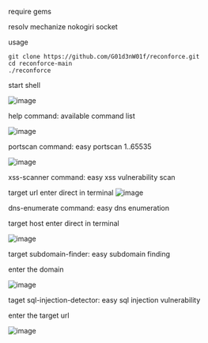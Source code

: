 require gems

resolv
mechanize
nokogiri
socket

usage

```
git clone https://github.com/G01d3nW01f/reconforce.git
cd reconforce-main
./reconforce
```

start shell

![image](https://github.com/G01d3nW01f/reconforce/assets/75846902/5e5ebcc3-3446-4355-bb32-0dde7e0eba8e)


help command: available command list

![image](https://github.com/G01d3nW01f/reconforce/assets/75846902/85faa38d-e11d-40fb-a871-c7dec5ed4016)

portscan command: easy portscan 1..65535

![image](https://github.com/G01d3nW01f/reconforce/assets/75846902/74a26f55-8c6c-484b-8b24-599c9648545f)

xss-scanner command: easy xss vulnerability scan

target url enter direct in terminal
![image](https://github.com/G01d3nW01f/reconforce/assets/75846902/f2ccf868-b74a-4b45-afaf-d18a11cce561)

dns-enumerate command: easy dns enumeration

target host enter direct in terminal

![image](https://github.com/G01d3nW01f/reconforce/assets/75846902/dc621f12-fc85-4d47-93a6-d9efdcf3f3aa)


target subdomain-finder: easy subdomain finding 

enter the domain 

![image](https://github.com/G01d3nW01f/reconforce/assets/75846902/265c3579-8674-408a-b502-70cafd5daadd)

taget sql-injection-detector: easy sql injection vulnerability 

enter the target url 

![image](https://github.com/G01d3nW01f/reconforce/assets/75846902/5dbc6858-c072-4ad7-abd6-b2e1be9e6cda)


